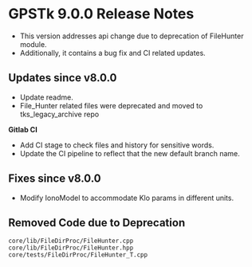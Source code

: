 GPSTk 9.0.0 Release Notes
========================

 * This version addresses api change due to deprecation of FileHunter module.
 * Additionally, it contains a bug fix and CI related updates.

Updates since v8.0.0
---------------------
  * Update readme.
  * File_Hunter related files were deprecated and moved to tks_legacy_archive repo

**Gitlab CI**
  * Add CI stage to check files and history for sensitive words.
  * Update the CI pipeline to reflect that the new default branch name.

Fixes since v8.0.0
--------------------
  * Modify IonoModel to accommodate Klo params in different units.

Removed Code due to Deprecation
-------------------------------
    core/lib/FileDirProc/FileHunter.cpp
    core/lib/FileDirProc/FileHunter.hpp
    core/tests/FileDirProc/FileHunter_T.cpp